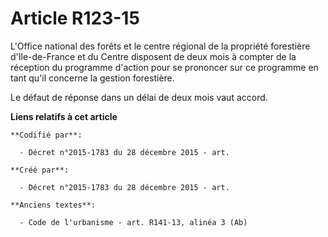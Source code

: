 # Article R123-15

L'Office national des forêts et le centre régional de la propriété forestière d'Ile-de-France et du Centre disposent de deux
mois à compter de la réception du programme d'action pour se prononcer sur ce programme en tant qu'il concerne la gestion
forestière.

Le défaut de réponse dans un délai de deux mois vaut accord.

**Liens relatifs à cet article**

	**Codifié par**:

	  - Décret n°2015-1783 du 28 décembre 2015 - art.

	**Créé par**:

	  - Décret n°2015-1783 du 28 décembre 2015 - art.

	**Anciens textes**:

	  - Code de l'urbanisme - art. R141-13, alinéa 3 (Ab)
